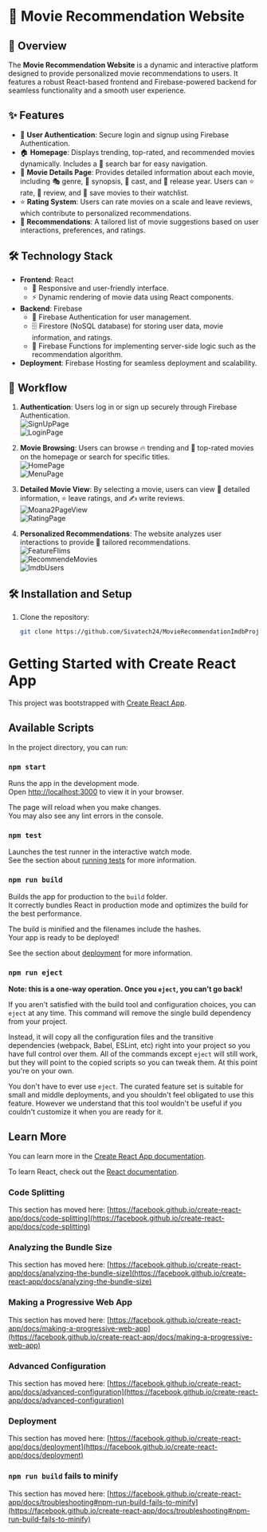 # 🎥 Movie Recommendation Website  

## 🌟 Overview  
The **Movie Recommendation Website** is a dynamic and interactive platform designed to provide personalized movie recommendations to users. It features a robust React-based frontend and Firebase-powered backend for seamless functionality and a smooth user experience.  

## ✨ Features  
- 🔐 **User Authentication**: Secure login and signup using Firebase Authentication.  
- 🏠 **Homepage**: Displays trending, top-rated, and recommended movies dynamically. Includes a 🔎 search bar for easy navigation.  
- 📄 **Movie Details Page**: Provides detailed information about each movie, including 🎭 genre, 📝 synopsis, 🎥 cast, and 📅 release year. Users can ⭐ rate, 💬 review, and 💾 save movies to their watchlist.  
- ⭐ **Rating System**: Users can rate movies on a scale and leave reviews, which contribute to personalized recommendations.  
- 🎯 **Recommendations**: A tailored list of movie suggestions based on user interactions, preferences, and ratings.  

## 🛠️ Technology Stack  
- **Frontend**: React  
  - 📱 Responsive and user-friendly interface.  
  - ⚡ Dynamic rendering of movie data using React components.  
- **Backend**: Firebase  
  - 🔐 Firebase Authentication for user management.  
  - 🗄️ Firestore (NoSQL database) for storing user data, movie information, and ratings.  
  - 🔧 Firebase Functions for implementing server-side logic such as the recommendation algorithm.  
- **Deployment**: Firebase Hosting for seamless deployment and scalability.  

## 🚀 Workflow  
1. **Authentication**: Users log in or sign up securely through Firebase Authentication.  
   ![SignUpPage](https://github.com/user-attachments/assets/4e36a2a4-4562-4665-b798-29a3f27e1fb3)  
   ![LoginPage](https://github.com/user-attachments/assets/250dcae7-bb9c-41eb-90fd-abda02471520)  

2. **Movie Browsing**: Users can browse 🔥 trending and 🌟 top-rated movies on the homepage or search for specific titles.  
   ![HomePage](https://github.com/user-attachments/assets/7c75b28d-a0d9-47ed-afb5-ea8f9be59592)  
   ![MenuPage](https://github.com/user-attachments/assets/4cfacd75-862f-4fcf-a974-d5ea1fe5efae)  

3. **Detailed Movie View**: By selecting a movie, users can view 🧐 detailed information, ⭐ leave ratings, and ✍️ write reviews.  
   ![Moana2PageView](https://github.com/user-attachments/assets/0ec7f8ed-8c4a-4c5a-9c7e-480f65e67028)  
   ![RatingPage](https://github.com/user-attachments/assets/74986c7a-fed6-4575-8fec-7b9d2ca241ae)  

4. **Personalized Recommendations**: The website analyzes user interactions to provide 🎯 tailored recommendations.  
   ![FeatureFlims](https://github.com/user-attachments/assets/5ac30ce4-ab39-42e8-b6f0-98e24b5c30b2)  
   ![RecommendeMovies](https://github.com/user-attachments/assets/7ae51c19-dd65-4d2c-8d3d-77f7cf828cec)  
   ![ImdbUsers](https://github.com/user-attachments/assets/f9c317f2-b2d0-4d2b-8b16-85827f3d3f89)  

## 🛠️ Installation and Setup  
1. Clone the repository:  
   ```bash  
   git clone https://github.com/Sivatech24/MovieRecommendationImdbProject.git  


# Getting Started with Create React App

This project was bootstrapped with [Create React App](https://github.com/facebook/create-react-app).

## Available Scripts

In the project directory, you can run:

### `npm start`

Runs the app in the development mode.\
Open [http://localhost:3000](http://localhost:3000) to view it in your browser.

The page will reload when you make changes.\
You may also see any lint errors in the console.

### `npm test`

Launches the test runner in the interactive watch mode.\
See the section about [running tests](https://facebook.github.io/create-react-app/docs/running-tests) for more information.

### `npm run build`

Builds the app for production to the `build` folder.\
It correctly bundles React in production mode and optimizes the build for the best performance.

The build is minified and the filenames include the hashes.\
Your app is ready to be deployed!

See the section about [deployment](https://facebook.github.io/create-react-app/docs/deployment) for more information.

### `npm run eject`

**Note: this is a one-way operation. Once you `eject`, you can't go back!**

If you aren't satisfied with the build tool and configuration choices, you can `eject` at any time. This command will remove the single build dependency from your project.

Instead, it will copy all the configuration files and the transitive dependencies (webpack, Babel, ESLint, etc) right into your project so you have full control over them. All of the commands except `eject` will still work, but they will point to the copied scripts so you can tweak them. At this point you're on your own.

You don't have to ever use `eject`. The curated feature set is suitable for small and middle deployments, and you shouldn't feel obligated to use this feature. However we understand that this tool wouldn't be useful if you couldn't customize it when you are ready for it.

## Learn More

You can learn more in the [Create React App documentation](https://facebook.github.io/create-react-app/docs/getting-started).

To learn React, check out the [React documentation](https://reactjs.org/).

### Code Splitting

This section has moved here: [https://facebook.github.io/create-react-app/docs/code-splitting](https://facebook.github.io/create-react-app/docs/code-splitting)

### Analyzing the Bundle Size

This section has moved here: [https://facebook.github.io/create-react-app/docs/analyzing-the-bundle-size](https://facebook.github.io/create-react-app/docs/analyzing-the-bundle-size)

### Making a Progressive Web App

This section has moved here: [https://facebook.github.io/create-react-app/docs/making-a-progressive-web-app](https://facebook.github.io/create-react-app/docs/making-a-progressive-web-app)

### Advanced Configuration

This section has moved here: [https://facebook.github.io/create-react-app/docs/advanced-configuration](https://facebook.github.io/create-react-app/docs/advanced-configuration)

### Deployment

This section has moved here: [https://facebook.github.io/create-react-app/docs/deployment](https://facebook.github.io/create-react-app/docs/deployment)

### `npm run build` fails to minify

This section has moved here: [https://facebook.github.io/create-react-app/docs/troubleshooting#npm-run-build-fails-to-minify](https://facebook.github.io/create-react-app/docs/troubleshooting#npm-run-build-fails-to-minify)

